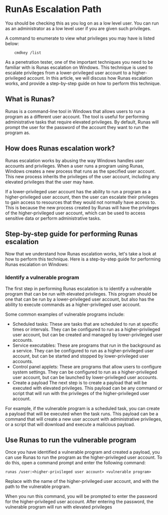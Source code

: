 # RunAs Escalation Path

You should be checking this as you log on as a low level user. You can run as an administrator as a low level user if you are given such privileges.

A command to enumerate to view what privileges you may have is listed below:

```
    cmdkey /list
```

As a penetration tester, one of the important techniques you need to be familiar with is Runas escalation on Windows. This technique is used to escalate privileges from a lower-privileged user account to a higher-privileged account. In this article, we will discuss how Runas escalation works, and provide a step-by-step guide on how to perform this technique.

## What is Runas?

Runas is a command-line tool in Windows that allows users to run a program as a different user account. The tool is useful for performing administrative tasks that require elevated privileges. By default, Runas will prompt the user for the password of the account they want to run the program as.

## How does Runas escalation work?

Runas escalation works by abusing the way Windows handles user accounts and privileges. When a user runs a program using Runas, Windows creates a new process that runs as the specified user account. This new process inherits the privileges of the user account, including any elevated privileges that the user may have.

If a lower-privileged user account has the ability to run a program as a higher-privileged user account, then the user can escalate their privileges to gain access to resources that they would not normally have access to. This is because the new process created by Runas will have the privileges of the higher-privileged user account, which can be used to access sensitive data or perform administrative tasks.

## Step-by-step guide for performing Runas escalation

Now that we understand how Runas escalation works, let's take a look at how to perform this technique. Here is a step-by-step guide for performing Runas escalation on Windows:

### Identify a vulnerable program
The first step in performing Runas escalation is to identify a vulnerable program that can be run with elevated privileges. This program should be one that can be run by a lower-privileged user account, but also has the ability to execute commands as a higher-privileged user account.

Some common examples of vulnerable programs include:

+ Scheduled tasks: These are tasks that are scheduled to run at specific times or intervals. They can be configured to run as a higher-privileged user account, but can be created and managed by lower-privileged user accounts.
+ Service executables: These are programs that run in the background as a service. They can be configured to run as a higher-privileged user account, but can be started and stopped by lower-privileged user accounts.
+ Control panel applets: These are programs that allow users to configure system settings. They can be configured to run as a higher-privileged user account, but can be launched by lower-privileged user accounts.
+ Create a payload
The next step is to create a payload that will be executed with elevated privileges. This payload can be any command or script that will run with the privileges of the higher-privileged user account.

For example, if the vulnerable program is a scheduled task, you can create a payload that will be executed when the task runs. This payload can be a command that will create a new user account with administrative privileges, or a script that will download and execute a malicious payload.

## Use Runas to run the vulnerable program
Once you have identified a vulnerable program and created a payload, you can use Runas to run the program as the higher-privileged user account. To do this, open a command prompt and enter the following command:

```
runas /user:<higher-privileged user account> <vulnerable program>

```
Replace <higher-privileged user account> with the name of the higher-privileged user account, and <vulnerable program> with the path to the vulnerable program.

When you run this command, you will be prompted to enter the password for the higher-privileged user account. After entering the password, the vulnerable program will run with elevated privileges
